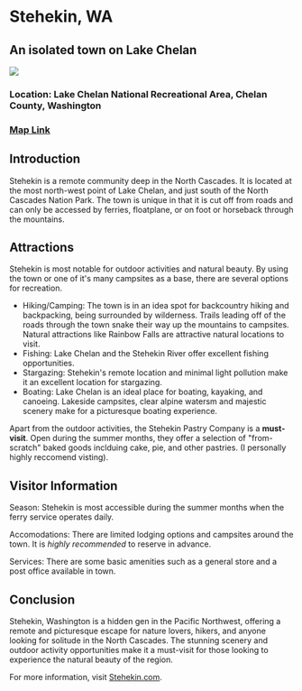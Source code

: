 # Stehekin, WA
## An isolated town on Lake Chelan
![](https://i.pinimg.com/736x/de/9b/eb/de9beb9a46475ebf5d08d7c63efbfb2b--north-cascades-lodges.jpg)
### Location: Lake Chelan National Recreational Area, Chelan County, Washington
### [Map Link](https://maps.app.goo.gl/jJJxpM4Fzs5Lv4xKA)

## Introduction
Stehekin is a remote community deep in the North Cascades. It is located at the most north-west point of Lake Chelan, and just south of the North Cascades Nation Park. The town is unique in that it is cut off from roads and can only be accessed by ferries, floatplane, or on foot or horseback through the mountains.

## Attractions
Stehekin is most notable for outdoor activities and natural beauty. By using the town or one of it's many campsites as a base, there are several options for recreation.
- Hiking/Camping: The town is in an idea spot for backcountry hiking and backpacking, being surrounded by wilderness. Trails leading off of the roads through the town snake their way up the mountains to campsites. Natural attractions like Rainbow Falls are attractive natural locations to visit.
- Fishing: Lake Chelan and the Stehekin River offer excellent fishing opportunities. 
- Stargazing: Stehekin's remote location and minimal light pollution make it an excellent location for stargazing.
- Boating: Lake Chelan is an ideal place for boating, kayaking, and canoeing. Lakeside campsites, clear alpine watersm and majestic scenery make for a picturesque boating experience.

Apart from the outdoor activities, the Stehekin Pastry Company is a **must-visit**. Open during the summer months, they offer a selection of "from-scratch" baked goods inclduing cake, pie, and other pastries. (I personally highly reccomend visting).

## Visitor Information
Season: Stehekin is most accessible during the summer months when the ferry service operates daily.

Accomodations: There are limited lodging options and campsites around the town. It is _highly recommended_ to reserve in advance.

Services: There are some basic amenities such as a general store and a post office available in town.

## Conclusion
Stehekin, Washington is a hidden gen in the Pacific Northwest, offering a remote and picturesque escape for nature lovers, hikers, and anyone looking for solitude in the North Cascades. The stunning scenery and outdoor activity opportunities make it a must-visit for those looking to experience the natural beauty of the region.

For more information, visit [Stehekin.com](https://stehekin.com/).
